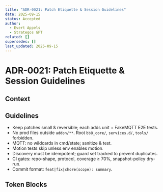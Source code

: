 ```yaml
---
title: "ADR-0021: Patch Etiquette & Session Guidelines"
date: 2025-09-15
status: Accepted
author:
  - Evert Appels
  - Strategos GPT
related: []
supersedes: []
last_updated: 2025-09-15
---
```


# ADR-0021: Patch Etiquette & Session Guidelines

## Context

## Guidelines

- Keep patches small & reversible; each adds unit + FakeMQTT E2E tests.
- No prod files outside `addon/**`. Root `bb8_core/`, `services.d/`, `tools/` forbidden.
- MQTT: no wildcards in cmd/state; sanitize & test.
- Motion tests skip unless env enables motion.
- Discovery must be idempotent; guard set tracked to prevent duplicates.
- CI gates: repo-shape, protocol, coverage ≥ 70%, snapshot-policy dry-run.
- Commit format: `feat|fix|chore(scope): summary`.

## Token Blocks
